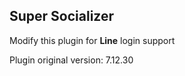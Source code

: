 ## Super Socializer

Modify this plugin for **Line** login support

Plugin original version: 7.12.30
